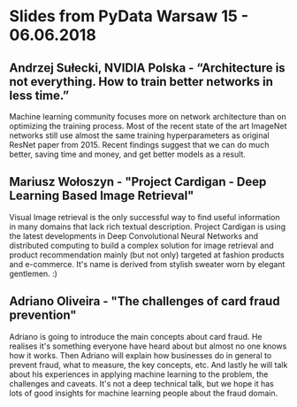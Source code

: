 # Slides from PyData Warsaw 15 - 06.06.2018

## Andrzej Sułecki, NVIDIA Polska - “Architecture is not everything. How to train better networks in less time.” 
Machine learning community focuses more on network architecture than on optimizing the training process. Most of the recent state of the art ImageNet networks still use almost the same training hyperparameters as original ResNet paper from 2015. Recent findings suggest that we can do much better, saving time and money, and get better models as a result.

## Mariusz Wołoszyn - "Project Cardigan - Deep Learning Based Image Retrieval" 
Visual Image retrieval is the only successful way to find useful information in many domains that lack rich textual description. Project Cardigan is using the latest developments in Deep Convolutional Neural Networks and distributed computing to build a complex solution for image retrieval and product recommendation mainly (but not only) targeted at fashion products and e-commerce. It's name is derived from stylish sweater worn by elegant gentlemen. :)

## Adriano Oliveira - "The challenges of card fraud prevention" 
Adriano is going to introduce the main concepts about card fraud. He realises it's something everyone have heard about but almost no one knows how it works. Then Adriano will explain how businesses do in general to prevent fraud, what to measure, the key concepts, etc. And lastly he will talk about his experiences in applying machine learning to the problem, the challenges and caveats. It's not a deep technical talk, but we hope it has lots of good insights for machine learning people about the fraud domain.

